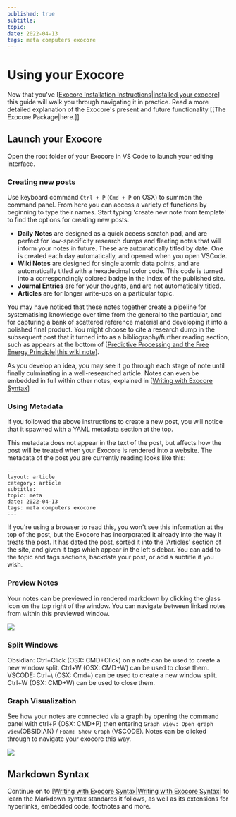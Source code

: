 ```yaml
---
published: true
subtitle:
topic:
date: 2022-04-13
tags: meta computers exocore
---
```

# Using your Exocore

Now that you've [[Exocore Installation Instructions|installed your exocore]] this guide will walk you through navigating it in practice. Read a more detailed explanation of the Exocore's present and future functionality [[The Exocore Package|here.]]

## Launch your Exocore

Open the root folder of your Exocore in VS Code to launch your editing interface.

### Creating new posts 

Use keyboard command `Ctrl + P` (`Cmd + P` on OSX) to summon the command panel. From here you can access a variety of functions by beginning to type their names. Start typing 'create new note from template' to find the options for creating new posts. 

- **Daily Notes** are designed as a quick access scratch pad, and are perfect for low-specificity research dumps and fleeting notes that will inform your notes in future. These are automatically titled by date. One is created each day automatically, and opened when you open VSCode.
- **Wiki Notes** are designed for single atomic data points, and are automatically titled with a hexadecimal color code. This code is turned into a correspondingly colored badge in the index of the published site.
- **Journal Entries** are for your thoughts, and are not automatically titled.
- **Articles** are for longer write-ups on a particular topic.

You may have noticed that these notes together create a pipeline for systematising knowledge over time from the general to the particular, and for capturing a bank of scattered reference material and developing it into a polished final product. You might choose to cite a research dump in the subsequent post that it turned into as a bibliography/further reading section, such as appears at the bottom of [[Predictive Processing and the Free Energy Principle|this wiki note]]. 

As you develop an idea, you may see it go through each stage of note until finally culminating in a well-researched article. Notes can even be embedded in full within other notes, explained in [[Writing with Exocore Syntax]]

### Using Metadata

If you followed the above instructions to create a new post, you will notice that it spawned with a YAML metadata section at the top. 

This metadata does not appear in the text of the post, but affects how the post will be treated when your Exocore is rendered into a website. The metadata of the post you are currently reading looks like this:

```
---
layout: article
category: article
subtitle:
topic: meta
date: 2022-04-13
tags: meta computers exocore
---
```

If you're using a browser to read this, you won't see this information at the top of the post, but the Exocore has incorporated it already into the way it treats the post. It has dated the post, sorted it into the 'Articles' section of the site, and given it tags which appear in the left sidebar. You can add to the topic and tags sections, backdate your post, or add a subtitle if you wish. 

### Preview Notes

Your notes can be previewed in rendered markdown by clicking the glass icon on the top right of the window. You can navigate between linked notes from within this previewed window.

![](/images/2022-05-13-17-48-12.png)

### Split Windows

Obsidian: Ctrl+Click (OSX: CMD+Click) on a note can be used to create a new window split. Ctrl+W (OSX: CMD+W) can be used to close them.
VSCODE: Ctrl+\ (OSX: Cmd+\) can be used to create a new window split. Ctrl+W (OSX: CMD+W) can be used to close them.

### Graph Visualization
See how your notes are connected via a graph by opening the command panel with ctrl+P (OSX: CMD+P) then entering `Graph view: Open graph view`(OBSIDIAN) / `Foam: Show Graph` (VSCODE). Notes can be clicked through to navigate your exocore this way.

![](/images/2022-05-13-17-46-10.png)

## Markdown Syntax

Continue on to [[Writing with Exocore Syntax|Writing with Exocore Syntax]] to learn the Markdown syntax standards it follows, as well as its extensions for hyperlinks, embedded code, footnotes and more.


[//begin]: # "Autogenerated link references for markdown compatibility"
[Exocore Installation Instructions|installed your exocore]: <Exocore Installation Instructions> "Exocore Installation Instructions"
[Exocore Executive Summary|here.]: <Exocore Executive Summary> "The Exocore Package"
[Predictive Processing and the Free Energy Principle|this wiki note]: <../_scrapbook/Predictive Processing and the Free Energy Principle> "Predictive Processing and the Free Energy Principle"
[Writing with Exocore Syntax]: <Writing with Exocore Syntax> "Writing with Exocore Syntax"
[Writing with Exocore Syntax|Writing with Exocore Syntax]: <Writing with Exocore Syntax> "Writing with Exocore Syntax"
[//end]: # "Autogenerated link references"